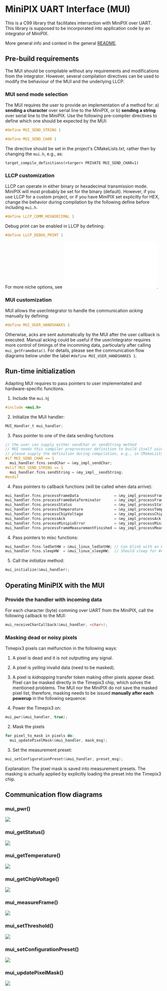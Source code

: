 # MiniPIX UART Interface (MUI)

This is a C99 library that facilitates interraction with MiniPIX over UART.
This library is supposed to be incorporated into application code by an integrator of MiniPIX.

More general info and context in the general [README](../README.md).

## Pre-build requirements

The MUI should be compilable without any requirements and modifications from the integrator.
However, several compilation directives can be used to modify the behaviour of the MUI and the underlying LLCP.

### MUI send mode selection

The MUI requires the user to provide an implementation of a method for:
a) **sending a character** over serial line to the MiniPIX, or
b) **sending a string** over serial line to the MiniPIX.
Use the following pre-compiler directives to define which one should be expected by the MUI:
```C
#define MUI_SEND_STRING 1
```

```C
#define MUI_SEND_CHAR 1
```

The directive should be set in the project's CMakeLists.txt, rather then by changing the `mui.h`, e.g., as:
```
target_compile_definitions(<targer> PRIVATE MUI_SEND_CHAR=1)
```

### LLCP customization

LLCP can operate in either binary or hexadecimal transmission mode.
MiniPIX will most probably be set for the binary (default).
However, if you use LLCP for a custom project, or if you have MiniPIX set explicitly for HEX, change the behavior during compilation by the following define before including `mui.h`.
```C
#define LLCP_COMM_HEXADECIMAL 1
```

Debug print can be enabled in LLCP by defining:

```C
#define LLCP_DEBUG_PRINT 1
```

For more niche options, see ![llcp.h](../llcp/${CMAKE_SOURCE_DIR}/llcp/inlcude.h).

### MUI customization

MUI allows the user/integrator to handle the communication _acking_ manually by defining:
```C
#define MUI_USER_HANDSHAKES 1
```
Otherwise, acks are sent automatically by the MUI after the user callback is executed.
Manual acking could be useful if the user/integrator requires more control of timings of the incomming data, particularly after calling `mui_getFrameData()`.
For details, please see the communication flow diagrams below under the label `#define MUI_USER_HANDSHAKES 1`.

## Run-time initialization

Adapting MUI requires to pass pointers to user implementated and hardware-specific functions.

1. Include the `mui.h`j
```C
#include <mui.h>
```
2. Initialize the MUI handler:
```C
MUI_Handler_t mui_handler;
```
3. Pass pointer to one of the data sending functions
```C
// the user can supply either sendChar or sendString method
// MUI needs this compiler preprocessor definition to build itself using the right one
// please supply the definition during compilation, e.g., in CMakeLists
#if MUI_SEND_CHAR == 1
  mui_handler.fcns.sendChar = &my_impl_sendChar;
#elif MUI_SEND_STRING == 1
  mui_handler.fcns.sendString = &my_impl__sendString;
#endif
```
4. Pass pointers to callback functions (will be called when data arrive):
```C
mui_handler.fcns.processFrameData                = &my_impl_processFrameData;
mui_handler.fcns.processFrameDataTerminator      = &my_impl_processFrameDataTerminator;
mui_handler.fcns.processStatus                   = &my_impl_processStatus;
mui_handler.fcns.processTemperature              = &my_impl_processTemperature;
mui_handler.fcns.processChipVoltage              = &my_impl_processChipVoltage;
mui_handler.fcns.processAck                      = &my_impl_processAck;
mui_handler.fcns.processMinipixError             = &my_impl_processMinipixError;
mui_handler.fcns.processFrameMeasurementFinished = &my_impl_processMeasurementFinished;
```
4. Pass pointers to misc functions:
```C
mui_handler.fcns.ledSetHW = &mui_linux_ledSetHW; // Can blink with an LED. Do nothing otherwise.
mui_handler.fcns.sleepHW  = &mui_linux_sleepHW;  // Should sleep for #n milliseconds. Currently not used, but might be in future.
```
5. Call the _initialize_ method:
```C
mui_initialize(&mui_handler);
```

## Operating MiniPIX with the MUI

### Provide the handler with incoming data

For each character (byte) comming over UART from the MiniPIX, call the following callback to the MUI:
```C
mui_receiveCharCallback(&mui_handler, <char>);
```

### Masking dead or noisy pixels

Timepix3 pixels can melfunction in the following ways:
1. A pixel is dead and it is not outputting any signal.
2. A pixel is _yelling_ invalid data (need to be masked).
3. A pixel is _kidnapping_ transfer token making other pixels appear dead.
Pixel can be masked directly in the Timepix3 chip, which solves the mentioned problems.
The MUI nor the MiniPIX do not save the masked pixel list, therefore, masking needs to be issued **manually after each powerup** in the following sequence:

1. Power the Timepix3 on:
```C
mui_pwr(&mui_handler, true);
```
2. Mask the pixels
```C
for pixel_to_mask in pixels do:
  mui_updatePixelMask(&mui_handler, mask_msg);
```
3. Set the measurement preset:
```C
mui_setConfigurationPreset(&mui_handler, preset_msg);
```

Explanation: The pixel mask is saved into measurement presets. The masking is actually applied by explicitly loading the preset into the Timepix3 chip.

## Communication flow diagrams

### mui_pwr()

![](./fig/mui_pwr.png)

### mui_getStatus()

![](./fig/mui_get_status.png)

### mui_getTemperature()

![](./fig/mui_get_temperature.png)

### mui_getChipVoltage()

![](./fig/mui_get_chip_voltage.png)
### mui_measureFrame()

![](./fig/mui_measure_frame.png)

### mui_setThreshold()

![](./fig/mui_set_threshold.png)

### mui_setConfigurationPreset()

![](./fig/mui_set_config.png)

### mui_updatePixelMask()

![](./fig/mui_update_mask.png)
